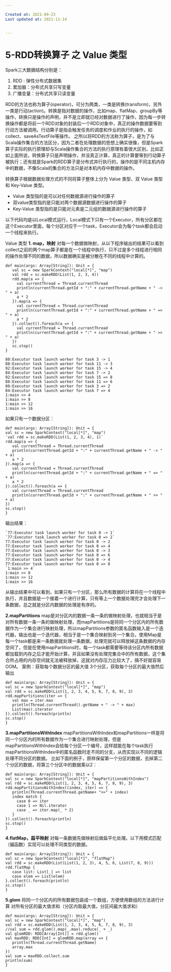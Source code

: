 ```yaml
---

Created at: 2021-09-23
Last updated at: 2021-11-14


---
```


# 5-RDD转换算子 之 Value 类型


Spark三大数据结构分别是：

1. RDD : 弹性分布式数据集
2. 累加器：分布式共享只写变量
3. 广播变量：分布式共享只读变量

RDD的方法也称为算子(operator)，可分为两类，一类是转换(transform)，另外一类是行动(action)。转换是指对数据的操作，比如map、flatMap、groupBy等操作，转换只是操作的声明，并不是立即就已经对数据进行了操作，因为每一步转换操作都是将前一个RDD对象的封装后一个RDD对象中，真正的操作数据要等到行动方法被调用。行动算子是指会触发任务的调度和作业的执行的操作，如collect、saveAsTextFile等操作。
之所以将RDD的方法称为算子，是为了与Scala操作集合的方法区分，因为二者在处理数据的思想上确实很像，但是Spark算子实际的执行原理却与Scala操作集合的方法的执行原理有着很大区别，比如正如上面所说，转换算子只是声明操作，并没真正计算，真正的计算要等到行动算子被执行；还有就是Spark的RDD算子是分布式并行执行的，操作的是不同主机内存中的数据，不像Scala的集合的方法只是对本机内存中数据的操作。

转换算子根据数据处理方式的不同将算子整体上分为 Value 类型、双 Value 类型和 Key-Value 类型。

* Value 类型指的是可以对任何数据源进行操作的算子
* 双value类型指的是只能对两个数据源数据进行操作的算子
* Key-Value 类型指的是只能对元素是二元组的数据源进行操作的算子

以下代码均是以Local模式运行，Local模式下只有一个Executor，所有分区都在这个Executor里面，每个分区对应于一个task，Executor会为每个task都会启动一个线程来执行。

Value 类型
**1\. map，映射**
对每一个数据做映射，从以下程序输出的结果可以看到collect之前的两个map算子都是在一个线程中执行，只不过是多个线程进行相同的操作处理不同的数据，所以数据确实是被分散在不同的线程中计算的。
```
def main(args: Array[String]): Unit = {
   val sc = new SparkContext("local[*]", "map")
   val rdd = sc.makeRDD(List(1, 2, 3, 4))
   rdd.map(a => {
     val currentThread = Thread.currentThread
     println(currentThread.getId + ":" + currentThread.getName + " -> " + a)
     a * 2
   }).map(a => {
     val currentThread = Thread.currentThread
     println(currentThread.getId + ":" + currentThread.getName + " => " + a)
     a * 2
   }).collect().foreach(a => {
     val currentThread = Thread.currentThread
     println(currentThread.getId + ":" + currentThread.getName + " >> " + a)
   })
   sc.stop()
}
```
```
80:Executor task launch worker for task 3 -> 1
88:Executor task launch worker for task 11 -> 3
92:Executor task launch worker for task 15 -> 4
84:Executor task launch worker for task 7 -> 2
92:Executor task launch worker for task 15 => 8
88:Executor task launch worker for task 11 => 6
80:Executor task launch worker for task 3 => 2
84:Executor task launch worker for task 7 => 4
1:main >> 4
1:main >> 8
1:main >> 12
1:main >> 16
```

如果只有一个数据分区：
```
def main(args: Array[String]): Unit = {
val sc = new SparkContext("local[*]", "map")
`val rdd = sc.makeRDD(List(1, 2, 3, 4), 1)`
rdd.map(a => {
   val currentThread = Thread.currentThread
   println(currentThread.getId + ":" + currentThread.getName + " -> " + a)
   a * 2
}).map(a => {
   val currentThread = Thread.currentThread
   println(currentThread.getId + ":" + currentThread.getName + " => " + a)
   a * 2
}).collect().foreach(a => {
   val currentThread = Thread.currentThread
   println(currentThread.getId + ":" + currentThread.getName + " >> " + a)
})
sc.stop()
}
```
输出结果：
```
`77:Executor task launch worker for task 0 -> 1`
`77:Executor task launch worker for task 0 => 2`
77:Executor task launch worker for task 0 -> 2
77:Executor task launch worker for task 0 => 4
77:Executor task launch worker for task 0 -> 3
77:Executor task launch worker for task 0 => 6
77:Executor task launch worker for task 0 -> 4
77:Executor task launch worker for task 0 => 8
`1:main >> 4`
1:main >> 8
1:main >> 12
1:main >> 16
```
从输出结果中可以看到，如果只有一个分区，那么所有数据的计算将在一个线程中执行，并且数据是一个接着一个进行计算，只有等上一个数据处理完才会处理下一条数据，总之就是分区内数据的处理是有序的。

**2.mapPartitions**
map是对分区内的数据一条一条的做映射处理，也就相当于是对所有数据一条一条的做映射处理，而mapPartitions是将同一个分区内的所有数据作为一个集合进行映射处理，所以mapPartitions参数的匿名函数输入是一个迭代器，输出也是一个迭代器，相当于是一个集合映射到另一个集合。使用Map是每一个task都是来一条数据就处理一条数据，处理完就可以释放掉这条数据的内存空间了，但是在使用mapPartitions时，每一个task都需要等待该分区内所有数据都加载到内存之后才能开始计算，并且如果没有处理完集合中的所有数据，这个集合所占用的内存空间就无法被释放掉，这就对内存压力比较大了，搞不好就容易OOM。
案例：获取每个数据分区的最大值
3个分区，获取每个分区的最大值然后输出
```
def main(args: Array[String]): Unit = {
val sc = new SparkContext("local[*]", "map")
val rdd = sc.makeRDD(List(1, 2, 3, 4, 5, 6, 7, 8, 9), 3)
rdd.mapPartitions(iter => {
   val max = iter.max
   println(Thread.currentThread().getName + " -> " + max)
   List(max).iterator
}).collect().foreach(println)
sc.stop()
}
```

**3.mapPartitionsWithIndex**
mapPartitionsWithIndex和mapPartitions一样是将同一个分区内的所有数据作为一个集合进行映射处理，但是mapPartitionsWithIndex会给每个分区一个编号，这样就能在每个task执行mapPartitionsWithIndex中的匿名函数时走不同的分支，从而实现以不同的逻辑处理不同分区的数据。
比如下面的例子，原样保留第一个分区的数据，去掉第二个分区的数据，将第三个分区中的数据乘以2：
```
def main(args: Array[String]): Unit = {
val sc = new SparkContext("local[*]", "mapPartitionsWithIndex")
val rdd = sc.makeRDD(List(1, 2, 3, 4, 5, 6, 7, 8, 9), 3)
rdd.mapPartitionsWithIndex((index, iter) => {
   println(Thread.currentThread.getName+ ">>" + index)
   index match {
     case 0 => iter
     case 1 => Nil.iterator
     case _ => iter.map(_ * 2)
   }
}).collect().foreach(println)
sc.stop()
}
```

**4.flatMap，扁平映射**
对每一条数据先做映射后做扁平化处理。以下用模式匹配（偏函数）实现可以处理不同类型的数据。
```
def main(args: Array[String]): Unit = {
val sc = new SparkContext("local[*]", "flatMap")
val rdd = sc.makeRDD(List(List(1, 2, 3), 4, 5, 6, List(7, 8, 9)))
rdd.flatMap {
   case list: List[_] => list
   case elem => List(elem)
}.collect().foreach(println)
sc.stop()
}
```

**5.glom**
将同一个分区内的所有数据包装成一个数组，方便使用数组的方法进行计算
对所有分区的最大值求和（分区内取最大值，分区间最大值求和）
```
def main(args: Array[String]): Unit = {
val sc = new SparkContext("local[*]", "map")
val rdd = sc.makeRDD(List(1, 2, 3, 4, 5, 6, 7, 8, 9), 3)
//val sum = rdd.glom().map(_.max).reduce(_ + _)
val glomRDD: RDD[Array[Int]] = rdd.glom()
val maxRDD: RDD[Int] = glomRDD.map(array => {
   println(Thread.currentThread.getName)
   array.max
})
val sum = maxRDD.collect.sum
println(sum)
}
```

